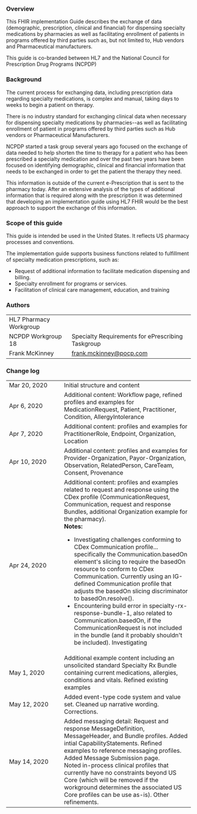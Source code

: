 ### Overview
This FHIR implementation Guide describes the exchange of data (demographic, prescription, clinical and financial) for dispensing specialty medications by pharmacies as well as facilitating enrollment of patients in programs offered by third parties such as, but not limited to, Hub vendors and Pharmaceutical manufacturers.

This guide is co-branded between HL7 and the National Council for Prescription Drug Programs (NCPDP)

### Background

The current process for exchanging data, including prescription data regarding specialty medications, is complex and manual, taking days to weeks to begin a patient on therapy. 

There is no industry standard for exchanging clinical data when necessary for dispensing specialty medications by pharmacies--as well as facilitating enrollment of patient in programs offered by third parties such as Hub vendors or Pharmaceutical Manufacturers. 

NCPDP started a task group several years ago focused on the exchange of data needed to help shorten the time to therapy for a patient who has been prescribed a specialty medication and over the past two years have been focused on identifying demographic, clinical and financial information that needs to be exchanged in order to get the patient the therapy they need. 

This information is outside of the current e-Prescription that is sent to the pharmacy today. After an extensive analysis of the types of additional information that is required along with the prescription it was determined that developing an implementation guide using HL7 FHIR would be the best approach to support the exchange of this information. 

### Scope of this guide

This guide is intended be used in the United States. It reflects US pharmacy processes and conventions.

The implementation guide supports business functions related to fulfillment of specialty medication prescriptions, such as:

- Request of additional information to facilitate medication dispensing and billing.
- Specialty enrollment for programs or services.
- Facilitation of clinical care management, education, and training

### Authors

  <table>
    <tbody>
	  <tr>
		<td>HL7 Pharmacy Workgroup</td>
		<td></td>
  	  </tr>
	  <tr>
		<td>NCPDP Workgroup 18</td>
		<td>Specialty Requirements for ePrescribing Taskgroup</td>
  	  </tr>
	  <tr>
		<td>Frank McKinney</td>
		<td><a href="mailto:frank.mckinney@pocp.com">frank.mckinney@pocp.com</a></td>
	  </tr>
	</tbody>
  </table>

### Change log
  <table style="width:100%">
      <colgroup><col span="1" style="width:150px"><col></colgroup> 
    <tbody>
	  <tr>
		<td>Mar 20, 2020</td>
		<td>Initial structure and content</td>
  	  </tr>
  	  <tr>
		<td>Apr 6, 2020</td>
		<td>Additional content: Workflow page, refined profiles and examples for MedicationRequest, Patient, Practitioner, Condition, AllergyIntolerance </td>
  	  </tr>
  	  <tr>
		<td>Apr 7, 2020</td>
		<td>Additional content: profiles and examples for PractitionerRole, Endpoint, Organization, Location</td>
  	  </tr>
  	  <tr>
		<td>Apr 10, 2020</td>
		<td>Additional content: profiles and examples for Provider-Organization, Payor-Organization, Observation, RelatedPerson, CareTeam, Consent, Provenance</td>
  	  </tr>
  	  <tr>
		<td>Apr 24, 2020</td>
		<td>Additional content: profiles and examples related to request and response using the CDex profile (CommunicationRequest, Communication, request and response Bundles, additional Organization example for the pharmacy). <br><b>Notes:</b><br> <ul>
            <li>Investigating challenges conforming to CDex Communication profile... specifically the Communication.basedOn element's slicing to require the basedOn resource to conform to CDex Communication. Currently using an IG-defined Communication profile that adjusts the basedOn slicing discriminator to basedOn.resolve().</li><li>Encountering build error in specialty-rx-response-bundle-1, also related to Communication.basedOn, if the CommunicationRequest is not included in the bundle (and it probably shouldn't be included). Investigating</li>
            </ul></td>
  	  </tr>
       <tr>
		<td>May 1, 2020</td>
		<td>Additional example content including an unsolicited standard Specialty Rx Bundle containing current medications, allergies, conditions and vitals. Refined existing examples</td>
  	  </tr>
      <tr>
		<td>May 12, 2020</td>
		<td>Added event-type code system and value set. Cleaned up narrative wording. Corrections.</td>
  	  </tr>
        <tr>
		<td>May 14, 2020</td>
		<td>Added messaging detail: Request and response MessageDefinition, MessageHeader, and Bundle profiles. Added intial CapabilityStatements. Refined examples to reference messaging profiles. Added Message Submission page. 
<br/>Noted in-process clinical profiles that currently have no constraints beyond US Core (which will be removed if the workground determines the associated US Core profiles can be use as-is). Other refinements.</td>
  	  </tr>











</tbody>
  </table>
